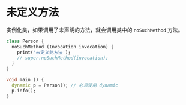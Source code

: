 # 未定义方法

实例化类，如果调用了未声明的方法，就会调用类中的 `noSuchMethod` 方法。

```dart
class Person {
  noSuchMethod (Invocation invocation) {
    print('未定义此方法');
    // super.noSuchMethod(invocation);
  }
}

void main () {
  dynamic p = Person(); // 必须使用 dynamic
  p.info();
}
```
